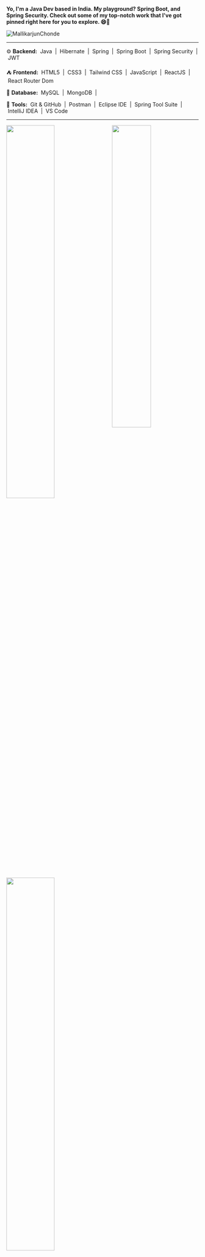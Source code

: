 
**Yo, I'm a Java Dev based in India. My playground? Spring Boot, and Spring Security. Check out some of my top-notch work that I've got pinned right here for you to explore. 😄🚀**

<p align="left"> <img src="https://komarev.com/ghpvc/?username=MallikarjunChonde&label=Profile%20views&color=0e75b6&style=flat" alt="MallikarjunChonde" /> </p>

---
⚙️ **Backend:**
&nbsp;Java&nbsp; | &nbsp;Hibernate&nbsp; | &nbsp;Spring&nbsp; | &nbsp;Spring Boot&nbsp; | &nbsp;Spring Security&nbsp; | &nbsp;JWT&nbsp; 

⛺️ **Frontend:** 
&nbsp;HTML5&nbsp; | &nbsp;CSS3&nbsp; | &nbsp;Tailwind CSS&nbsp; | &nbsp;JavaScript&nbsp; | &nbsp;ReactJS&nbsp; | &nbsp;React Router Dom&nbsp; 

📁 **Database:**
&nbsp;MySQL&nbsp; | &nbsp;MongoDB&nbsp; | 

🧰 **Tools:**
&nbsp;Git & GitHub&nbsp; | &nbsp;Postman&nbsp; | &nbsp;Eclipse IDE&nbsp; | &nbsp;Spring Tool Suite&nbsp; | &nbsp;IntelliJ IDEA&nbsp; | &nbsp;VS Code&nbsp;

---
<a href="https://github.com/MallikarjunChonde"><img align="right" width="45%" src="https://github-readme-stats.vercel.app/api/top-langs/?username=MallikarjunChonde&theme=tokyonight&hide_border=true"></a>
<a href="https://github.com/MallikarjunChonde"><img width="50%" src="https://github-profile-summary-cards.vercel.app/api/cards/profile-details?username=MallikarjunChonde&theme=tokyonight&hide_border=true"></a> 
<br />
<br />
<a href="https://github.com/MallikarjunChonde"><img width="50%" src="https://github-readme-streak-stats.herokuapp.com/?user=MallikarjunChonde&theme=tokyonight&hide_border=true"></a>


